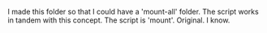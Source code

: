 I made this folder so that I could have a 'mount-all' folder. The script works in tandem with this concept. The script is 'mount'. Original. I know.
